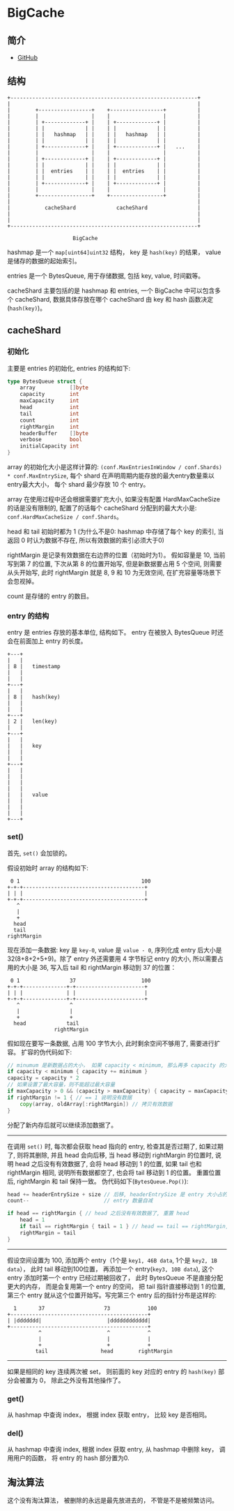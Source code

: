 

# BigCache

## 简介
- [GitHub](https://github.com/allegro/bigcache)


## 结构

```
+------------------------------------------------------------+
|                                                            |
|        +-----------------+    +-----------------+          |
|        |                 |    |                 |          |
|        | +-------------+ |    | +-------------+ |          |
|        | |             | |    | |             | |          |
|        | |   hashmap   | |    | |   hashmap   | |          |
|        | |             | |    | |             | |          |
|        | +-------------+ |    | +-------------+ |   ...    |
|        |                 |    |                 |          |
|        | +-------------+ |    | +-------------+ |          |
|        | |             | |    | |             | |          |
|        | |  entries    | |    | |  entries    | |          |
|        | |             | |    | |             | |          |
|        | +-------------+ |    | +-------------+ |          |
|        |                 |    |                 |          |
|        +-----------------+    +-----------------+          |
|                                                            |
|           cacheShard             cacheShard                |
|                                                            |
|                                                            |
+------------------------------------------------------------+

                     BigCache

```

hashmap 是一个 `map[uint64]uint32` 结构， key 是 `hash(key)` 的结果， value 是储存的数据的起始索引。

entries 是一个 BytesQueue, 用于存储数据, 包括 key, value, 时间戳等。

cacheShard 主要包括的是 hashmap 和 entries, 一个 BigCache 中可以包含多个 cacheShard, 数据具体存放在哪个 cacheShard 由 key 和 hash 函数决定(`hash(key)`)。


## cacheShard


### 初始化

主要是 entries 的初始化, entries 的结构如下:

```go
type BytesQueue struct {
	array           []byte
	capacity        int
	maxCapacity     int
	head            int
	tail            int
	count           int
	rightMargin     int
	headerBuffer    []byte
	verbose         bool
	initialCapacity int
}
```

array 的初始化大小是这样计算的: `(conf.MaxEntriesInWindow / conf.Shards) * conf.MaxEntrySize`, 每个 shard 在声明周期内能存放的最大entry数量乘以entry最大大小， 每个 shard 最少存放 10 个 entry。

array 在使用过程中还会根据需要扩充大小, 如果没有配置 HardMaxCacheSize 的话是没有限制的, 配置了的话每个 cacheShard 分配到的最大大小是: `conf.HardMaxCacheSize / conf.Shards`。

head 和 tail 初始时都为 1 (为什么不是0: hashmap 中存储了每个 key 的索引, 当返回 0 时认为数据不存在, 所以有效数据的索引必须大于0)

rightMargin 是记录有效数据在右边界的位置（初始时为1）。 假如容量是 10, 当前写到第 7 的位置, 下次从第 8 的位置开始写, 但是新数据要占用 5 个空间, 则需要从头开始写, 此时 rightMargin 就是 8, 9 和 10 为无效空间, 在扩充容量等场景下会忽视掉。

count 是存储的 entry 的数目。


### entry 的结构

entry 是 entries 存放的基本单位, 结构如下。 entry 在被放入 BytesQueue 时还会在前面加上 entry 的长度。

```
+---+
|   |
| 8 |   timestamp
|   |
|   |
+---+
|   |
| 8 |   hash(key)
|   |
|   |
+---+
| 2 |   len(key)
|   |
+---+
|   |
|   |   key
|   |
|   |
+---+
|   |
|   |
|   |
|   |
|   |   value
|   |
|   |
|   |
+---+
```


### set()

首先, `set()` 会加锁的。

假设初始时 array 的结构如下:

```
 0 1                                       100
+-+-+---------------------------------------+
| | |                                       |
+-+-+---------------------------------------+
   ^
   |
   +
  head
  tail
rightMargin
```

现在添加一条数据: key 是 `key-0`, value 是 `value - 0`, 序列化成 entry 后大小是 32(8+8+2+5+9)。除了 entry 外还需要用 4 字节标记 entry 的大小, 所以需要占用的大小是 36, 写入后 tail 和 rightMargin 移动到 37 的位置：

```
 0 1                37                     100
+-+-+--------------+-+----------------------+
| | |              | |                      |
+-+-+--------------+-+----------------------+
   ^                ^
   |                |
   +                +
  head             tail
               rightMargin
```


假如现在要写一条数据, 占用 100 字节大小, 此时剩余空间不够用了, 需要进行扩容。 扩容的伪代码如下:

```go
// minumum 是新数据占的大小， 如果 capacity < minimum, 那么再多 capacity 的大小也是不够的, 所以需要先 += minimum。
if capacity < minimum { capacity += minimum }
capacity = capacity * 2
// 如果设置了最大容量，则不能超过最大容量
if maxCapacity > 0 && (capacity > maxCapacity) { capacity = maxCapacity }
if rightMargin != 1 { // == 1 说明没有数据
    copy(array, oldArray[:rightMargin]) // 拷贝有效数据
}
```

分配了新内存后就可以继续添加数据了。


------------

在调用 `set()` 时, 每次都会获取 head 指向的 entry, 检查其是否过期了, 如果过期了, 则将其删除, 并且 head 会向后移, 当 head 移动到 rightMargin 的位置时, 说明 head 之后没有有效数据了, 会将 head 移动到 1 的位置, 如果 tail 也和 rightMargin 相同, 说明所有数据都空了, 也会将 tail 移动到 1 的位置。 重置位置后, rightMargin 和 tail 保持一致。 伪代码如下(`BytesQueue.Pop()`):

```go
head += headerEntrySize + size // 后移, headerEntrySize 是 entry 大小占的空间, 为 4 字节
count--                        // entry 数量自减

if head == rightMargin { // head 之后没有有效数据了, 重置 head
	head = 1
	if tail == rightMargin { tail = 1 } // head == tail == rightMargin, 说明没有 entry 存在了
	rightMargin = tail
}
```


--------------

假设空间设置为 100, 添加两个 entry（1个是 `key1, 46B data`, 1个是 `key2, 1B data`）， 此时 tail 移动到100位置， 再添加一个 entry(`key3, 10B data`), 这个 entry 添加时第一个 entry 已经过期被回收了， 此时 BytesQueue 不是直接分配更大的内存， 而是会复用第一个 entry 的空间， 把 tail 指针直接移动到 1 的位置, 第三个 entry 就从这个位置开始写。写完第三个 entry 后的指针分布是这样的:

```
  1       37                   73            100
+--------------------------------------------+
| |ddddddd|                     |dddddddddddd|
+--------------------------------------------+
          ^                     ^            ^
          |                     |            |
          +                     +            +
         tail                 head        rightMargin
```


---------------

如果是相同的 key 连续两次被 set， 则前面的 key 对应的 entry 的 `hash(key)` 部分会被置为 0， 除此之外没有其他操作了。




### get()

从 hashmap 中查询 index， 根据 index 获取 entry， 比较 key 是否相同。


### del()

从 hashmap 中查询 index, 根据 index 获取 entry, 从 hashmap 中删除 key， 调用用户的函数， 将 entry 的 hash 部分置为0.


## 淘汰算法

这个没有淘汰算法， 被删除的永远是最先放进去的， 不管是不是被频繁访问。
